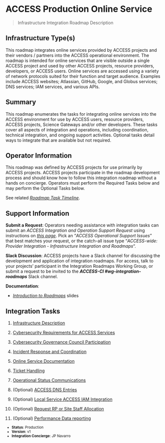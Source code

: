 # ACCESS Production Online Service

> Infrastructure Integration Roadmap Description

## Infrastructure Type(s)

This roadmap integrates online services provided by ACCESS projects and their vendors / partners into the ACCESS operational environment. The roadmap is intended for online services that are visible outside a single ACCESS project and used by other ACCESS projects, resource providers, developers, or ACCESS users. Online services are accessed using a variety of network protocols suited for their function and target audience. Examples include ACCESS websites; Atlassian, GitHub, Google, and Globus services; DNS services; IAM services, and various APIs.

## Summary

This roadmap enumerates the tasks for integrating online services into the ACCESS environment for use by ACCESS users, resource providers, ACCESS projects, Science Gateways and/or other developers. These tasks cover all aspects of integration and operations, including coordination, technical integration, and ongoing support activities. Optional tasks detail ways to integrate that are available but not required.

## Operator Information

This roadmap was defined by ACCESS projects for use primarily by ACCESS projects. ACCESS projects participate in the roadmap development process and should know how to follow this integration roadmap without a hands on concierge. Operators must perform the Required Tasks below and may perform the Optional Tasks below.

See related [*Roadmap Task Timeline*](https://docs.google.com/presentation/d/1GIdAMNlJsCRMR1W3rXnD8IsLrY7qM5DLlFaLrKzAjRo/edit#slide=id.g1f134a7d5b4_1_5).

## Support Information

**Submit a Request**: Operators needing assistance with integration tasks can submit an *ACCESS Integration and Operation Support Request* using instructions on [*this page*](https://operations.access-ci.org/open-operations-request). Pick an “*ACCESS Operational Support Issues*” that best matches your request, or the catch-all issue type “*ACCESS-wide: Provider Integration - Infrastructure Integration and Roadmaps*“.

**Slack Discussion**: ACCESS projects have a Slack channel for discussing the development and application of integration roadmaps. For access, talk to your projects’ participant in the Integration Roadmaps Working Group, or submit a request to be invited to the ***ACCESS-CI \#wg-integration-roadmaps*** Slack channel.

**Documentation**:

- [*Introduction to Roadmaps*](https://docs.google.com/presentation/d/1OjeT6r01mdOIa4pq1VE0L5ocRPfqdXFp9QsADjdqrjE/) slides

## Integration Tasks

1. [Infrastructure Description](../tasks/Infrastructure_Description_v2.md)

2. [Cybersecurity Requirements for ACCESS Services](../tasks/Cybersecurity_Requirements_for_ACCESS_Services_v1.md)

3. [Cybersecurity Governance Council Participation](../tasks/Cybersecurity_Governance_Council_Participation_v1.md)

4. [Incident Response and Coordination](../tasks/Incident_Response_and_Coordination_v1.md)

5. [Online Service Documentation](../tasks/Online_Service_Documentation_v1.md)

6. [Ticket Handling](../tasks/Ticket_Handling_v2.md)

7. [Operational Status Communications](../tasks/Operational_Status_Communications_v1.md)

8. (Optional) [ACCESS DNS Entries](../tasks/ACCESS_DNS_Records_v1.md)

9. (Optional) [Local Service ACCESS IAM Integration](../tasks/Local_Services_ACCESS_IAM_Integration_v1.md)

10. (Optional) [Request RP or Site Staff Allocation](../tasks/Request_RP_or_Site_Staff_Allocation_v1.md)

11. (Optional) [Performance Data reporting](../tasks/Performance_Data_Reporting_v1.md)

<sub>
<ul class="document-meta-data">
    <li><strong>Status</strong>: Production</li>
    <li><strong>Version</strong>: v1</li>
    <li><strong>Integration Concierge</strong>: JP Navarro</li>
</ul>
</sub>
<br/>
<br/>
